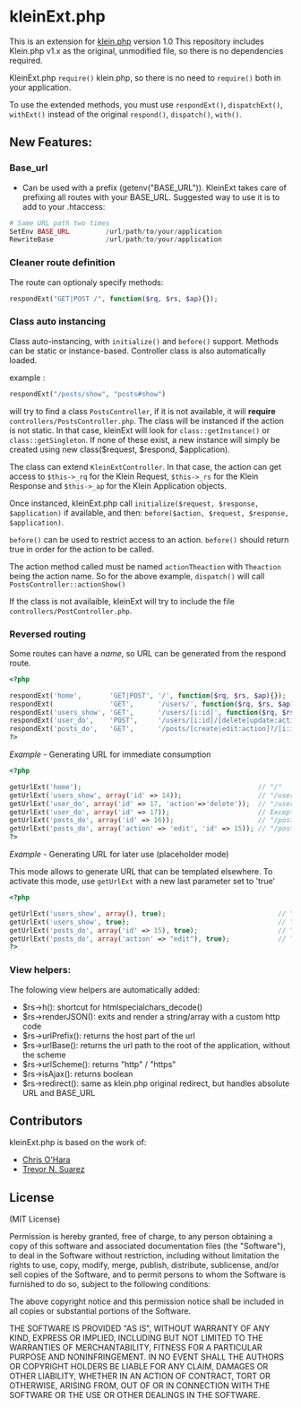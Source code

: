# kleinExt.php

This is an extension for [klein.php](https://github.com/chriso/klein.php) version 1.0
This repository includes Klein.php v1.x as the original, unmodified file, so there is no dependencies required.

KleinExt.php ```require()``` klein.php, so there is no need to ```require()``` both in your application.

To use the extended methods, you must use ```respondExt()```, ```dispatchExt()```, ```withExt()``` instead of the original ```respond()```, ```dispatch()```, ```with()```.


## New Features:



### Base_url
* Can be used with a prefix (getenv("BASE_URL")).
KleinExt takes care of prefixing all routes with your BASE_URL.
Suggested way to use it is to add to your .htaccess:

```php
# Same URL path two times
SetEnv BASE_URL         /url/path/to/your/application
RewriteBase             /url/path/to/your/application
```



### Cleaner route definition
The route can optionaly specify methods:

```php
respondExt("GET|POST /", function($rq, $rs, $ap){});
```



### Class auto instancing
Class auto-instancing, with ```initialize()``` and ```before()``` support. Methods can be static or instance-based. Controller class is also automatically loaded.

example :

```php
respondExt("/posts/show", "posts#show")
```

will try to find a class ```PostsController```, if it is not available, it will **require** ```controllers/PostsController.php```.
The class will be instanced if the action is not static. In that case, kleinExt will look for ```class::getInstance()``` or ```class::getSingleton```. If none of these exist, a new instance will simply be created using new class($request, $respond, $application).

The class can extend ```KleinExtController```. In that case, the action can get access to ```$this->_rq``` for the Klein Request, ```$this->_rs``` for the Klein Response and ```$this->_ap``` for the Klein Application objects.

Once instanced, kleinExt.php call ```initialize($request, $response, $application)``` if available, and then:
```before($action, $request, $response, $application)```.

```before()``` can be used to restrict access to an action. ```before()``` should return true in order for the action to be called.

The action method called must be named ```actionTheaction``` with ```Theaction``` being the action name.
So for the above example, ```dispatch()``` will call ```PostsController::actionShow()```

If the class is not availaible, kleinExt will try to include the file ```controllers/PostController.php```.



### Reversed routing

Some routes can have a *name*, so URL can be generated from the respond route.
```php
<?php

respondExt('home',       'GET|POST', '/', function($rq, $rs, $ap){});
respondExt(              'GET',      '/users/', function($rq, $rs, $ap){});
respondExt('users_show', 'GET',      '/users/[i:id]', function($rq, $rs, $ap){});
respondExt('user_do',    'POST',     '/users/[i:id]/[delete|update:action]', function($rq, $rs, $ap){});
respondExt('posts_do',   'GET',      '/posts/[create|edit:action]?/[i:id]?', function($rq, $rs, $ap){});
?>
```

*Example* - Generating URL for immediate consumption

```php
<?php

getUrlExt('home');                                            // "/"
getUrlExt('users_show', array('id' => 14));                   // "/users/14"
getUrlExt('user_do', array('id' => 17, 'action'=>'delete'));  // "/users/17/delete"
getUrlExt('user_do', array('id' => 17));                      // Exception "Param 'action' not set for route 'user_do'"
getUrlExt('posts_do', array('id' => 16));                     // "/posts/16" (note that it isn't /posts//16)
getUrlExt('posts_do', array('action' => 'edit', 'id' => 15)); // "/posts/edit/15"
?>
```

*Example* - Generating URL for later use (placeholder mode)

This mode allows to generate URL that can be templated elsewhere.
To activate this mode, use ```getUrlExt``` with a new last parameter set to 'true'
```php
<?php

getUrlExt('users_show', array(), true);                            // "/users/[:id]"
getUrlExt('users_show', true);                                     // "/users/[:id]" (shorter notation)
getUrlExt('posts_do', array('id' => 15), true);                    // "/posts/[:action]/15"
getUrlExt('posts_do', array('action' => "edit"), true);            // "/posts/edit/[:id]"
?>
```



### View helpers:
The folowing view helpers are automatically added:

*  $rs->h(): shortcut for htmlspecialchars_decode()
*  $rs->renderJSON(): exits and render a string/array with a custom http code
*  $rs->urlPrefix(): returns the host part of the url
*  $rs->urlBase(): returns the url path to the root of the application, without the scheme
*  $rs->urlScheme(): returns "http" / "https"
*  $rs->isAjax(): returns boolean
*  $rs->redirect(): same as klein.php original redirect, but handles absolute URL and BASE_URL




## Contributors

kleinExt.php is based on the work of:
- [Chris O'Hara](https://github.com/chriso)
- [Trevor N. Suarez](https://github.com/Rican7)




## License

(MIT License)

Permission is hereby granted, free of charge, to any person obtaining a copy of this software and associated documentation files (the "Software"), to deal in the Software without restriction, including without limitation the rights to use, copy, modify, merge, publish, distribute, sublicense, and/or sell copies of the Software, and to permit persons to whom the Software is furnished to do so, subject to the following conditions:

The above copyright notice and this permission notice shall be included in all copies or substantial portions of the Software.

THE SOFTWARE IS PROVIDED "AS IS", WITHOUT WARRANTY OF ANY KIND, EXPRESS OR IMPLIED, INCLUDING BUT NOT LIMITED TO THE WARRANTIES OF MERCHANTABILITY, FITNESS FOR A PARTICULAR PURPOSE AND NONINFRINGEMENT. IN NO EVENT SHALL THE AUTHORS OR COPYRIGHT HOLDERS BE LIABLE FOR ANY CLAIM, DAMAGES OR OTHER LIABILITY, WHETHER IN AN ACTION OF CONTRACT, TORT OR OTHERWISE, ARISING FROM, OUT OF OR IN CONNECTION WITH THE SOFTWARE OR THE USE OR OTHER DEALINGS IN THE SOFTWARE.

